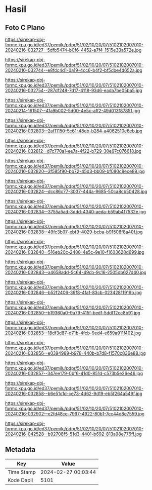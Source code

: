 # Hasil

## Foto C Plano

https://sirekap-obj-formc.kpu.go.id/ed37/pemilu/pdpr/51/02/10/20/07/5102102007010-20240216-032727--5dfb5474-b0f6-4452-a7f4-1515e33a572e.jpg

https://sirekap-obj-formc.kpu.go.id/ed37/pemilu/pdpr/51/02/10/20/07/5102102007010-20240216-032744--e8fdc4d1-0a19-4cc6-b4f2-bf5dbe4d652a.jpg

https://sirekap-obj-formc.kpu.go.id/ed37/pemilu/pdpr/51/02/10/20/07/5102102007010-20240216-032754--287df248-7d17-4118-93d6-eada7be05ba5.jpg

https://sirekap-obj-formc.kpu.go.id/ed37/pemilu/pdpr/51/02/10/20/07/5102102007010-20240214-191507--41a9b002-5d00-4e5c-aff2-49d013f87851.jpg

https://sirekap-obj-formc.kpu.go.id/ed37/pemilu/pdpr/51/02/10/20/07/5102102007010-20240216-032803--2af11150-5c61-48eb-b284-a4062510e6eb.jpg

https://sirekap-obj-formc.kpu.go.id/ed37/pemilu/pdpr/51/02/10/20/07/5102102007010-20240216-032812--d7c770a1-ee7a-4f22-b729-30e67c076618.jpg

https://sirekap-obj-formc.kpu.go.id/ed37/pemilu/pdpr/51/02/10/20/07/5102102007010-20240216-032820--3f585f90-bb72-45d3-bb09-bf080c8ece89.jpg

https://sirekap-obj-formc.kpu.go.id/ed37/pemilu/pdpr/51/02/10/20/07/5102102007010-20240216-032824--dcc86c77-3037-444a-9685-50ca8cb50428.jpg

https://sirekap-obj-formc.kpu.go.id/ed37/pemilu/pdpr/51/02/10/20/07/5102102007010-20240216-032834--3755a5ad-3ddd-4340-aeda-b59ab417532e.jpg

https://sirekap-obj-formc.kpu.go.id/ed37/pemilu/pdpr/51/02/10/20/07/5102102007010-20240216-032838--49fc3b07-ebf9-4029-bcba-b91506f8a40f.jpg

https://sirekap-obj-formc.kpu.go.id/ed37/pemilu/pdpr/51/02/10/20/07/5102102007010-20240216-032840--516eb20c-2488-4e5c-9e10-f1603628d699.jpg

https://sirekap-obj-formc.kpu.go.id/ed37/pemilu/pdpr/51/02/10/20/07/5102102007010-20240216-032843--a4658add-5c64-49cb-9c16-2505db627d40.jpg

https://sirekap-obj-formc.kpu.go.id/ed37/pemilu/pdpr/51/02/10/20/07/5102102007010-20240216-032846--b52f2406-39f8-4faf-83cb-02342811919b.jpg

https://sirekap-obj-formc.kpu.go.id/ed37/pemilu/pdpr/51/02/10/20/07/5102102007010-20240216-032850--b19360a0-9a79-415f-bedf-5ddf12cc8b91.jpg

https://sirekap-obj-formc.kpu.go.id/ed37/pemilu/pdpr/51/02/10/20/07/5102102007010-20240216-032853--18df3d87-d71b-4fcb-9ed4-e659a911f402.jpg

https://sirekap-obj-formc.kpu.go.id/ed37/pemilu/pdpr/51/02/10/20/07/5102102007010-20240216-032856--e0394989-b978-440b-b7d8-f1570c836e88.jpg

https://sirekap-obj-formc.kpu.go.id/ed37/pemilu/pdpr/51/02/10/20/07/5102102007010-20240216-032857--347ee179-0bf6-41d0-851d-c573b5e26e46.jpg

https://sirekap-obj-formc.kpu.go.id/ed37/pemilu/pdpr/51/02/10/20/07/5102102007010-20240216-032858--b6e51c1d-ce73-4d62-9d19-eb5f264a549f.jpg

https://sirekap-obj-formc.kpu.go.id/ed37/pemilu/pdpr/51/02/10/20/07/5102102007010-20240216-032902--e2fd48ce-7997-4922-80b1-7ec44d8e7559.jpg

https://sirekap-obj-formc.kpu.go.id/ed37/pemilu/pdpr/51/02/10/20/07/5102102007010-20240216-042528--b92708f5-51d3-4401-b692-813a98e776ff.jpg


## Metadata

| Key        | Value               |
| ---------- | ------------------- |
| Time Stamp | 2024-02-27 00:03:44 |
| Kode Dapil | 5101                |



